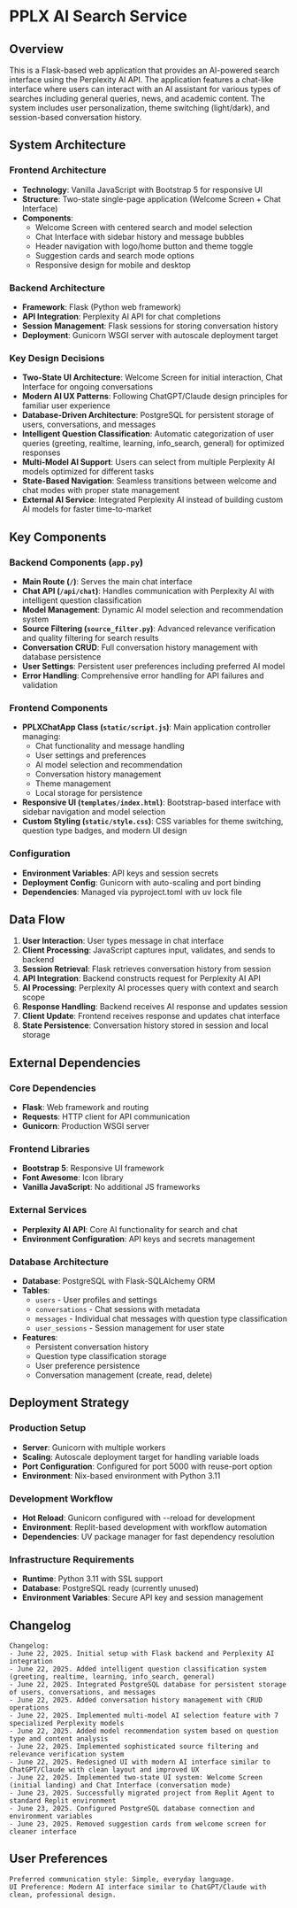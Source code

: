 # PPLX AI Search Service

## Overview

This is a Flask-based web application that provides an AI-powered search interface using the Perplexity AI API. The application features a chat-like interface where users can interact with an AI assistant for various types of searches including general queries, news, and academic content. The system includes user personalization, theme switching (light/dark), and session-based conversation history.

## System Architecture

### Frontend Architecture
- **Technology**: Vanilla JavaScript with Bootstrap 5 for responsive UI
- **Structure**: Two-state single-page application (Welcome Screen + Chat Interface)
- **Components**: 
  - Welcome Screen with centered search and model selection
  - Chat Interface with sidebar history and message bubbles
  - Header navigation with logo/home button and theme toggle
  - Suggestion cards and search mode options
  - Responsive design for mobile and desktop

### Backend Architecture
- **Framework**: Flask (Python web framework)
- **API Integration**: Perplexity AI API for chat completions
- **Session Management**: Flask sessions for storing conversation history
- **Deployment**: Gunicorn WSGI server with autoscale deployment target

### Key Design Decisions
- **Two-State UI Architecture**: Welcome Screen for initial interaction, Chat Interface for ongoing conversations
- **Modern AI UX Patterns**: Following ChatGPT/Claude design principles for familiar user experience
- **Database-Driven Architecture**: PostgreSQL for persistent storage of users, conversations, and messages
- **Intelligent Question Classification**: Automatic categorization of user queries (greeting, realtime, learning, info_search, general) for optimized responses
- **Multi-Model AI Support**: Users can select from multiple Perplexity AI models optimized for different tasks
- **State-Based Navigation**: Seamless transitions between welcome and chat modes with proper state management
- **External AI Service**: Integrated Perplexity AI instead of building custom AI models for faster time-to-market

## Key Components

### Backend Components (`app.py`)
- **Main Route (`/`)**: Serves the main chat interface
- **Chat API (`/api/chat`)**: Handles communication with Perplexity AI with intelligent question classification
- **Model Management**: Dynamic AI model selection and recommendation system
- **Source Filtering (`source_filter.py`)**: Advanced relevance verification and quality filtering for search results
- **Conversation CRUD**: Full conversation history management with database persistence
- **User Settings**: Persistent user preferences including preferred AI model
- **Error Handling**: Comprehensive error handling for API failures and validation

### Frontend Components
- **PPLXChatApp Class (`static/script.js`)**: Main application controller managing:
  - Chat functionality and message handling
  - User settings and preferences
  - AI model selection and recommendation
  - Conversation history management
  - Theme management
  - Local storage for persistence
- **Responsive UI (`templates/index.html`)**: Bootstrap-based interface with sidebar navigation and model selection
- **Custom Styling (`static/style.css`)**: CSS variables for theme switching, question type badges, and modern UI design

### Configuration
- **Environment Variables**: API keys and session secrets
- **Deployment Config**: Gunicorn with auto-scaling and port binding
- **Dependencies**: Managed via pyproject.toml with uv lock file

## Data Flow

1. **User Interaction**: User types message in chat interface
2. **Client Processing**: JavaScript captures input, validates, and sends to backend
3. **Session Retrieval**: Flask retrieves conversation history from session
4. **API Integration**: Backend constructs request for Perplexity AI API
5. **AI Processing**: Perplexity AI processes query with context and search scope
6. **Response Handling**: Backend receives AI response and updates session
7. **Client Update**: Frontend receives response and updates chat interface
8. **State Persistence**: Conversation history stored in session and local storage

## External Dependencies

### Core Dependencies
- **Flask**: Web framework and routing
- **Requests**: HTTP client for API communication
- **Gunicorn**: Production WSGI server

### Frontend Libraries
- **Bootstrap 5**: Responsive UI framework
- **Font Awesome**: Icon library
- **Vanilla JavaScript**: No additional JS frameworks

### External Services
- **Perplexity AI API**: Core AI functionality for search and chat
- **Environment Configuration**: API keys and secrets management

### Database Architecture
- **Database**: PostgreSQL with Flask-SQLAlchemy ORM
- **Tables**: 
  - `users` - User profiles and settings
  - `conversations` - Chat sessions with metadata
  - `messages` - Individual chat messages with question type classification
  - `user_sessions` - Session management for user state
- **Features**: 
  - Persistent conversation history
  - Question type classification storage
  - User preference persistence
  - Conversation management (create, read, delete)

## Deployment Strategy

### Production Setup
- **Server**: Gunicorn with multiple workers
- **Scaling**: Autoscale deployment target for handling variable loads
- **Port Configuration**: Configured for port 5000 with reuse-port option
- **Environment**: Nix-based environment with Python 3.11

### Development Workflow
- **Hot Reload**: Gunicorn configured with --reload for development
- **Environment**: Replit-based development with workflow automation
- **Dependencies**: UV package manager for fast dependency resolution

### Infrastructure Requirements
- **Runtime**: Python 3.11 with SSL support
- **Database**: PostgreSQL ready (currently unused)
- **Environment Variables**: Secure API key and session management

## Changelog

```
Changelog:
- June 22, 2025. Initial setup with Flask backend and Perplexity AI integration
- June 22, 2025. Added intelligent question classification system (greeting, realtime, learning, info_search, general)
- June 22, 2025. Integrated PostgreSQL database for persistent storage of users, conversations, and messages
- June 22, 2025. Added conversation history management with CRUD operations
- June 22, 2025. Implemented multi-model AI selection feature with 7 specialized Perplexity models
- June 22, 2025. Added model recommendation system based on question type and content analysis
- June 22, 2025. Implemented sophisticated source filtering and relevance verification system
- June 22, 2025. Redesigned UI with modern AI interface similar to ChatGPT/Claude with clean layout and improved UX
- June 22, 2025. Implemented two-state UI system: Welcome Screen (initial landing) and Chat Interface (conversation mode)
- June 23, 2025. Successfully migrated project from Replit Agent to standard Replit environment
- June 23, 2025. Configured PostgreSQL database connection and environment variables
- June 23, 2025. Removed suggestion cards from welcome screen for cleaner interface
```

## User Preferences

```
Preferred communication style: Simple, everyday language.
UI Preference: Modern AI interface similar to ChatGPT/Claude with clean, professional design.
```